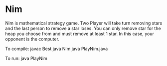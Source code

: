 # Nim

Nim is mathematical strategy game. Two Player will take turn removing stars and the last person to remove a star loses. You can only remove star for the heap you choose from and must remove at least 1 star. In this case, your opponent is the computer.


To compile:
javac Best.java Nim.java PlayNim.java

To run:
java PlayNim
